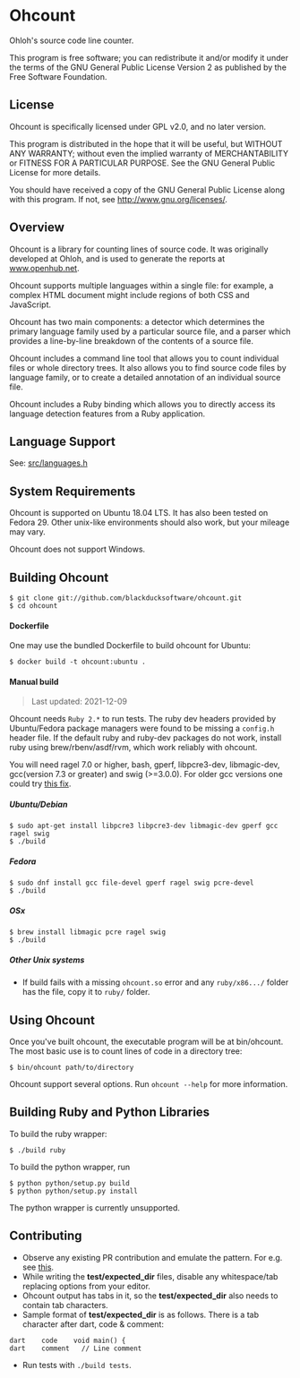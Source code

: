 Ohcount
=======

Ohloh's source code line counter.

This program is free software; you can redistribute it and/or modify
it under the terms of the GNU General Public License Version 2 as
published by the Free Software Foundation.

License
-------

Ohcount is specifically licensed under GPL v2.0, and no later version.

This program is distributed in the hope that it will be useful,
but WITHOUT ANY WARRANTY; without even the implied warranty of
MERCHANTABILITY or FITNESS FOR A PARTICULAR PURPOSE.  See the
GNU General Public License for more details.

You should have received a copy of the GNU General Public License
along with this program.  If not, see <http://www.gnu.org/licenses/>.

Overview
--------

Ohcount is a library for counting lines of source code.
It was originally developed at Ohloh, and is used to generate
the reports at www.openhub.net.

Ohcount supports multiple languages within a single file: for example,
a complex HTML document might include regions of both CSS and JavaScript.

Ohcount has two main components: a detector which determines the primary
language family used by a particular source file, and a parser which
provides a line-by-line breakdown of the contents of a source file.

Ohcount includes a command line tool that allows you to count individual
files or whole directory trees. It also allows you to find source code
files by language family, or to create a detailed annotation of an
individual source file.

Ohcount includes a Ruby binding which allows you to directly access its
language detection features from a Ruby application.

Language Support
-------------------

See: [src/languages.h](https://github.com/blackducksoftware/ohcount/blob/master/src/languages.h)

System Requirements
-------------------

Ohcount is supported on Ubuntu 18.04 LTS. It has also been tested on Fedora 29.
Other unix-like environments should also work, but your mileage may vary.

Ohcount does not support Windows.

Building Ohcount
----------------

```
$ git clone git://github.com/blackducksoftware/ohcount.git
$ cd ohcount
```

#### Dockerfile

One may use the bundled Dockerfile to build ohcount for Ubuntu:

```
$ docker build -t ohcount:ubuntu .
```

#### Manual build

> Last updated: 2021-12-09

Ohcount needs `Ruby 2.*` to run tests. The ruby dev headers provided by Ubuntu/Fedora
package managers were found to be missing a `config.h` header file. If the
default ruby and ruby-dev packages do not work, install ruby using
brew/rbenv/asdf/rvm, which work reliably with ohcount.

You will need ragel 7.0 or higher, bash, gperf, libpcre3-dev, libmagic-dev,
gcc(version 7.3 or greater) and swig (>=3.0.0).
For older gcc versions one could try [this fix](https://github.com/blackducksoftware/ohcount/pull/70/commits/c7511b9810a8660a8268a958fee0e365fb9af18f).

##### Ubuntu/Debian

```
$ sudo apt-get install libpcre3 libpcre3-dev libmagic-dev gperf gcc ragel swig
$ ./build
```

##### Fedora

```
$ sudo dnf install gcc file-devel gperf ragel swig pcre-devel
$ ./build
```

##### OSx

```
$ brew install libmagic pcre ragel swig
$ ./build
```

##### Other Unix systems

* If build fails with a missing `ohcount.so` error and any `ruby/x86.../` folder has the file, copy it to `ruby/` folder.

Using Ohcount
-------------

Once you've built ohcount, the executable program will be at bin/ohcount. The most basic use is to count lines of code in a directory tree:

```
$ bin/ohcount path/to/directory
```

Ohcount support several options. Run `ohcount --help` for more information.

Building Ruby and Python Libraries
----------------------------------

To build the ruby wrapper:

```
$ ./build ruby
```

To build the python wrapper, run

```
$ python python/setup.py build
$ python python/setup.py install
```

The python wrapper is currently unsupported.


Contributing
-------------

* Observe any existing PR contribution and emulate the pattern. For e.g. see [this](https://github.com/blackducksoftware/ohcount/pull/76/files).
* While writing the **test/expected_dir** files, disable any whitespace/tab replacing options from your editor.
* Ohcount output has tabs in it, so the **test/expected_dir** also needs to contain tab characters.
* Sample format of **test/expected_dir** is as follows. There is a tab character after dart, code & comment:
```
dart	code	void main() {
dart	comment	  // Line comment
```
* Run tests with `./build tests`.
